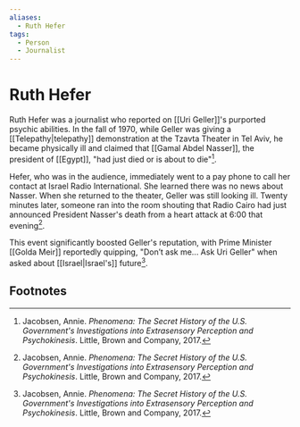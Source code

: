 ```yaml
---
aliases:
  - Ruth Hefer
tags:
  - Person
  - Journalist
---
```

# Ruth Hefer

Ruth Hefer was a journalist who reported on [[Uri Geller]]'s purported psychic abilities. In the fall of 1970, while Geller was giving a [[Telepathy|telepathy]] demonstration at the Tzavta Theater in Tel Aviv, he became physically ill and claimed that [[Gamal Abdel Nasser]], the president of [[Egypt]], "had just died or is about to die"[^1].

Hefer, who was in the audience, immediately went to a pay phone to call her contact at Israel Radio International. She learned there was no news about Nasser. When she returned to the theater, Geller was still looking ill. Twenty minutes later, someone ran into the room shouting that Radio Cairo had just announced President Nasser's death from a heart attack at 6:00 that evening[^1].

This event significantly boosted Geller's reputation, with Prime Minister [[Golda Meir]] reportedly quipping, "Don’t ask me... Ask Uri Geller" when asked about [[Israel|Israel's]] future[^1].

## Footnotes
[^1]: Jacobsen, Annie. *Phenomena: The Secret History of the U.S. Government's Investigations into Extrasensory Perception and Psychokinesis*. Little, Brown and Company, 2017.
